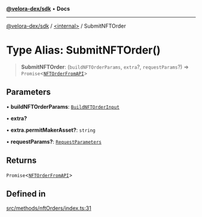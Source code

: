 [**@velora-dex/sdk**](../../README.md) • **Docs**

***

[@velora-dex/sdk](../../globals.md) / [\<internal\>](../README.md) / SubmitNFTOrder

# Type Alias: SubmitNFTOrder()

> **SubmitNFTOrder**: (`buildNFTOrderParams`, `extra`?, `requestParams`?) => `Promise`\<[`NFTOrderFromAPI`](../../type-aliases/NFTOrderFromAPI.md)\>

## Parameters

• **buildNFTOrderParams**: [`BuildNFTOrderInput`](../../type-aliases/BuildNFTOrderInput.md)

• **extra?**

• **extra.permitMakerAsset?**: `string`

• **requestParams?**: [`RequestParameters`](RequestParameters.md)

## Returns

`Promise`\<[`NFTOrderFromAPI`](../../type-aliases/NFTOrderFromAPI.md)\>

## Defined in

[src/methods/nftOrders/index.ts:31](https://github.com/VeloraDEX/sdk/blob/master/src/methods/nftOrders/index.ts#L31)
